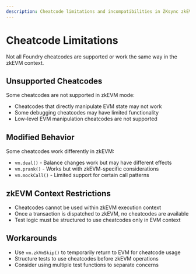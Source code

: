 ```yaml
---
description: Cheatcode limitations and incompatibilities in ZKsync zkEVM context.
---
```


# Cheatcode Limitations

Not all Foundry cheatcodes are supported or work the same way in the zkEVM context.

## Unsupported Cheatcodes

Some cheatcodes are not supported in zkEVM mode:

- Cheatcodes that directly manipulate EVM state may not work
- Some debugging cheatcodes may have limited functionality
- Low-level EVM manipulation cheatcodes are not supported

## Modified Behavior

Some cheatcodes work differently in zkEVM:

- `vm.deal()` - Balance changes work but may have different effects
- `vm.prank()` - Works but with zkEVM-specific considerations
- `vm.mockCall()` - Limited support for certain call patterns

## zkEVM Context Restrictions

- Cheatcodes cannot be used within zkEVM execution context
- Once a transaction is dispatched to zkEVM, no cheatcodes are available
- Test logic must be structured to use cheatcodes only in EVM context

## Workarounds

- Use `vm.zkVmSkip()` to temporarily return to EVM for cheatcode usage
- Structure tests to use cheatcodes before zkEVM operations
- Consider using multiple test functions to separate concerns